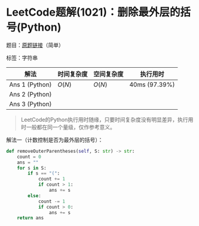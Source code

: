 # LeetCode题解(1021)：删除最外层的括号(Python)

题目：[原题链接](https://leetcode-cn.com/problems/remove-outermost-parentheses/)（简单）

标签：字符串

| 解法           | 时间复杂度 | 空间复杂度 | 执行用时      |
| -------------- | ---------- | ---------- | ------------- |
| Ans 1 (Python) | $O(N)$     | $O(N)$     | 40ms (97.39%) |
| Ans 2 (Python) |            |            |               |
| Ans 3 (Python) |            |            |               |

>  LeetCode的Python执行用时随缘，只要时间复杂度没有明显差异，执行用时一般都在同一个量级，仅作参考意义。

解法一（计数控制是否为最外层的括号）：

```python
def removeOuterParentheses(self, S: str) -> str:
    count = 0
    ans = ""
    for s in S:
        if s == "(":
            count += 1
            if count > 1:
                ans += s
        else:
            count -= 1
            if count > 0:
                ans += s
    return ans
```

